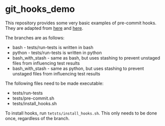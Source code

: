 # git_hooks_demo

This repository provides some very basic examples of pre-commit hooks. They are adapted from [here](https://sigmoidal.io/automatic-code-quality-checks-with-git-hooks/) and [here](https://danilodellaquila.com/en/blog/use-git-stash-in-your-pre-commit-hook).

The branches are as follows:

* bash - tests/run-tests is written in bash
* python - tests/run-tests is written in python
* bash_with_stash - same as bash, but uses stashing to prevent unstaged files from influencing test results
* bash_with_stash - same as python, but uses stashing to prevent unstaged files from influencing test results

The following files need to be made executable:
* tests/run-tests
* tests/pre-commit.sh
* tests/install_hooks.sh

To install hooks, run `tetsts/install_hooks.sh`. This only needs to be done once, regardless of the branch.
